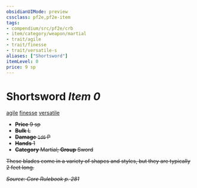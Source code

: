 ```yaml
---
obsidianUIMode: preview
cssclass: pf2e,pf2e-item
tags:
- compendium/src/pf2e/crb
- item/category/weapon/martial
- trait/agile
- trait/finesse
- trait/versatile-s
aliases: ["Shortsword"]
itemLevel: 0
price: 9 sp
---
```

# Shortsword *Item 0*  
[agile](../../../rules/traits/agile.md)  [finesse](../../../rules/traits/finesse.md)  [versatile <s>](../../../rules/traits/versatile.md)  

- **Price** 9 sp
- **Bulk** L
- **Damage** `1d6` P
- **Hands** 1
- **Category** Martial; **Group** Sword 

These blades come in a variety of shapes and styles, but they are typically 2 feet long.

*Source: Core Rulebook p. 281*